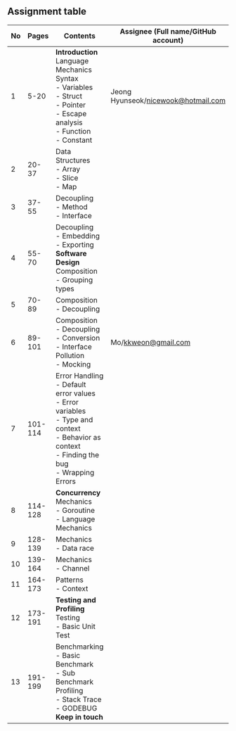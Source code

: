 ## Assignment table

| No  | Pages   | Contents                                                                                                                                               | Assignee (Full name/GitHub account) | Reviewers |
| --- | ------- | ------------------------------------------------------------------------------------------------------------------------------------------------------ | ----------------------------------- | --------- |
| 1   | 5-20    | **Introduction**<br>Language Mechanics<br>Syntax<br>- Variables<br>- Struct<br>- Pointer<br>- Escape analysis<br>- Function<br>- Constant              | Jeong Hyunseok/nicewook@hotmail.com |           |
| 2   | 20-37   | Data Structures<br>- Array<br>- Slice<br>- Map                                                                                                         |                                     |           |
| 3   | 37-55   | Decoupling<br>- Method<br>- Interface<br>                                                                                                              |                                     |           |
| 4   | 55-70   | Decoupling<br>- Embedding<br>- Exporting<br>**Software Design**<br>Composition<br>- Grouping types                                                     |                                     |           |
| 5   | 70-89   | Composition<br>- Decoupling                                                                                                                            |                                     |           |
| 6   | 89-101  | Composition<br>- Decoupling<br>- Conversion<br>- Interface Pollution<br>- Mocking<br>                                                                  | Mo/kkweon@gmail.com                 |           |
| 7   | 101-114 | Error Handling<br>- Default error values<br>- Error variables<br>- Type and context<br>- Behavior as context<br>- Finding the bug<br>- Wrapping Errors |                                     |           |
| 8   | 114-128 | **Concurrency**<br>Mechanics<br>- Goroutine<br>- Language Mechanics                                                                                    |                                     |           |
| 9   | 128-139 | Mechanics<br>- Data race                                                                                                                               |                                     |           |
| 10  | 139-164 | Mechanics<br>- Channel                                                                                                                                 |                                     |           |
| 11  | 164-173 | Patterns<br>- Context                                                                                                                                  |                                     |           |
| 12  | 173-191 | **Testing and Profiling**<br>Testing<br>- Basic Unit Test                                                                                              |                                     |           |
| 13  | 191-199 | Benchmarking<br>- Basic Benchmark<br>- Sub Benchmark<br>Profiling<br>- Stack Trace<br>- GODEBUG<br>**Keep in touch**                                   |                                     |           |
